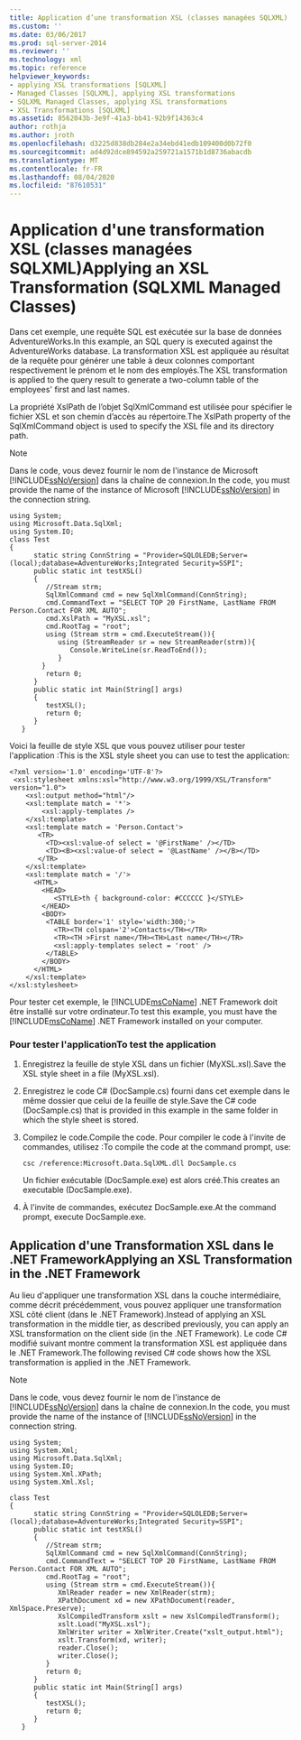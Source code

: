 ```yaml
---
title: Application d’une transformation XSL (classes managées SQLXML) | Microsoft Docs
ms.custom: ''
ms.date: 03/06/2017
ms.prod: sql-server-2014
ms.reviewer: ''
ms.technology: xml
ms.topic: reference
helpviewer_keywords:
- applying XSL transformations [SQLXML]
- Managed Classes [SQLXML], applying XSL transformations
- SQLXML Managed Classes, applying XSL transformations
- XSL Transformations [SQLXML]
ms.assetid: 8562043b-3e9f-41a3-bb41-92b9f14363c4
author: rothja
ms.author: jroth
ms.openlocfilehash: d3225d838db284e2a34ebd41edb109400d0b72f0
ms.sourcegitcommit: ad4d92dce894592a259721a1571b1d8736abacdb
ms.translationtype: MT
ms.contentlocale: fr-FR
ms.lasthandoff: 08/04/2020
ms.locfileid: "87610531"
---
```

# <a name="applying-an-xsl-transformation-sqlxml-managed-classes"></a><span data-ttu-id="cf409-102">Application d'une transformation XSL (classes managées SQLXML)</span><span class="sxs-lookup"><span data-stu-id="cf409-102">Applying an XSL Transformation (SQLXML Managed Classes)</span></span>
  <span data-ttu-id="cf409-103">Dans cet exemple, une requête SQL est exécutée sur la base de données AdventureWorks.</span><span class="sxs-lookup"><span data-stu-id="cf409-103">In this example, an SQL query is executed against the AdventureWorks database.</span></span> <span data-ttu-id="cf409-104">La transformation XSL est appliquée au résultat de la requête pour générer une table à deux colonnes comportant respectivement le prénom et le nom des employés.</span><span class="sxs-lookup"><span data-stu-id="cf409-104">The XSL transformation is applied to the query result to generate a two-column table of the employees' first and last names.</span></span>  
  
 <span data-ttu-id="cf409-105">La propriété XslPath de l’objet SqlXmlCommand est utilisée pour spécifier le fichier XSL et son chemin d’accès au répertoire.</span><span class="sxs-lookup"><span data-stu-id="cf409-105">The XslPath property of the SqlXmlCommand object is used to specify the XSL file and its directory path.</span></span>  
  
> [!NOTE]  
>  <span data-ttu-id="cf409-106">Dans le code, vous devez fournir le nom de l'instance de Microsoft [!INCLUDE[ssNoVersion](../../../includes/ssnoversion-md.md)] dans la chaîne de connexion.</span><span class="sxs-lookup"><span data-stu-id="cf409-106">In the code, you must provide the name of the instance of Microsoft [!INCLUDE[ssNoVersion](../../../includes/ssnoversion-md.md)] in the connection string.</span></span>  
  
```  
using System;  
using Microsoft.Data.SqlXml;  
using System.IO;  
class Test  
{  
      static string ConnString = "Provider=SQLOLEDB;Server=(local);database=AdventureWorks;Integrated Security=SSPI";  
      public static int testXSL()  
      {  
         //Stream strm;  
         SqlXmlCommand cmd = new SqlXmlCommand(ConnString);  
         cmd.CommandText = "SELECT TOP 20 FirstName, LastName FROM Person.Contact FOR XML AUTO";  
         cmd.XslPath = "MyXSL.xsl";  
         cmd.RootTag = "root";  
         using (Stream strm = cmd.ExecuteStream()){  
            using (StreamReader sr = new StreamReader(strm)){  
               Console.WriteLine(sr.ReadToEnd());  
            }  
        }  
         return 0;  
      }  
      public static int Main(String[] args)  
      {  
         testXSL();     
         return 0;  
      }  
   }  
```  
  
 <span data-ttu-id="cf409-107">Voici la feuille de style XSL que vous pouvez utiliser pour tester l'application :</span><span class="sxs-lookup"><span data-stu-id="cf409-107">This is the XSL style sheet you can use to test the application:</span></span>  
  
```  
<?xml version='1.0' encoding='UTF-8'?>  
 <xsl:stylesheet xmlns:xsl="http://www.w3.org/1999/XSL/Transform" version="1.0">   
    <xsl:output method="html"/>  
    <xsl:template match = '*'>  
        <xsl:apply-templates />  
    </xsl:template>  
    <xsl:template match = 'Person.Contact'>  
       <TR>  
         <TD><xsl:value-of select = '@FirstName' /></TD>  
         <TD><B><xsl:value-of select = '@LastName' /></B></TD>  
       </TR>  
    </xsl:template>  
    <xsl:template match = '/'>  
      <HTML>  
        <HEAD>  
           <STYLE>th { background-color: #CCCCCC }</STYLE>  
        </HEAD>  
        <BODY>  
         <TABLE border='1' style='width:300;'>  
           <TR><TH colspan='2'>Contacts</TH></TR>  
           <TR><TH >First name</TH><TH>Last name</TH></TR>  
           <xsl:apply-templates select = 'root' />  
         </TABLE>  
        </BODY>  
      </HTML>  
    </xsl:template>  
</xsl:stylesheet>  
```  
  
 <span data-ttu-id="cf409-108">Pour tester cet exemple, le [!INCLUDE[msCoName](../../../includes/msconame-md.md)] .NET Framework doit être installé sur votre ordinateur.</span><span class="sxs-lookup"><span data-stu-id="cf409-108">To test this example, you must have the [!INCLUDE[msCoName](../../../includes/msconame-md.md)] .NET Framework installed on your computer.</span></span>  
  
### <a name="to-test-the-application"></a><span data-ttu-id="cf409-109">Pour tester l'application</span><span class="sxs-lookup"><span data-stu-id="cf409-109">To test the application</span></span>  
  
1.  <span data-ttu-id="cf409-110">Enregistrez la feuille de style XSL dans un fichier (MyXSL.xsl).</span><span class="sxs-lookup"><span data-stu-id="cf409-110">Save the XSL style sheet in a file (MyXSL.xsl).</span></span>  
  
2.  <span data-ttu-id="cf409-111">Enregistrez le code C# (DocSample.cs) fourni dans cet exemple dans le même dossier que celui de la feuille de style.</span><span class="sxs-lookup"><span data-stu-id="cf409-111">Save the C# code (DocSample.cs) that is provided in this example in the same folder in which the style sheet is stored.</span></span>  
  
3.  <span data-ttu-id="cf409-112">Compilez le code.</span><span class="sxs-lookup"><span data-stu-id="cf409-112">Compile the code.</span></span> <span data-ttu-id="cf409-113">Pour compiler le code à l'invite de commandes, utilisez :</span><span class="sxs-lookup"><span data-stu-id="cf409-113">To compile the code at the command prompt, use:</span></span>  
  
    ```  
    csc /reference:Microsoft.Data.SqlXML.dll DocSample.cs  
    ```  
  
     <span data-ttu-id="cf409-114">Un fichier exécutable (DocSample.exe) est alors créé.</span><span class="sxs-lookup"><span data-stu-id="cf409-114">This creates an executable (DocSample.exe).</span></span>  
  
4.  <span data-ttu-id="cf409-115">À l'invite de commandes, exécutez DocSample.exe.</span><span class="sxs-lookup"><span data-stu-id="cf409-115">At the command prompt, execute DocSample.exe.</span></span>  
  
## <a name="applying-an-xsl-transformation-in-the-net-framework"></a><span data-ttu-id="cf409-116">Application d'une Transformation XSL dans le .NET Framework</span><span class="sxs-lookup"><span data-stu-id="cf409-116">Applying an XSL Transformation in the .NET Framework</span></span>  
 <span data-ttu-id="cf409-117">Au lieu d'appliquer une transformation XSL dans la couche intermédiaire, comme décrit précédemment, vous pouvez appliquer une transformation XSL côté client (dans le .NET Framework).</span><span class="sxs-lookup"><span data-stu-id="cf409-117">Instead of applying an XSL transformation in the middle tier, as described previously, you can apply an XSL transformation on the client side (in the .NET Framework).</span></span> <span data-ttu-id="cf409-118">Le code C# modifié suivant montre comment la transformation XSL est appliquée dans le .NET Framework.</span><span class="sxs-lookup"><span data-stu-id="cf409-118">The following revised C# code shows how the XSL transformation is applied in the .NET Framework.</span></span>  
  
> [!NOTE]  
>  <span data-ttu-id="cf409-119">Dans le code, vous devez fournir le nom de l'instance de [!INCLUDE[ssNoVersion](../../../includes/ssnoversion-md.md)] dans la chaîne de connexion.</span><span class="sxs-lookup"><span data-stu-id="cf409-119">In the code, you must provide the name of the instance of [!INCLUDE[ssNoVersion](../../../includes/ssnoversion-md.md)] in the connection string.</span></span>  
  
```  
using System;  
using System.Xml;  
using Microsoft.Data.SqlXml;  
using System.IO;  
using System.Xml.XPath;  
using System.Xml.Xsl;  
  
class Test  
{  
      static string ConnString = "Provider=SQLOLEDB;Server=(local);database=AdventureWorks;Integrated Security=SSPI";  
      public static int testXSL()  
      {  
         //Stream strm;  
         SqlXmlCommand cmd = new SqlXmlCommand(ConnString);  
         cmd.CommandText = "SELECT TOP 20 FirstName, LastName FROM Person.Contact FOR XML AUTO";  
         cmd.RootTag = "root";  
         using (Stream strm = cmd.ExecuteStream()){  
            XmlReader reader = new XmlReader(strm);  
            XPathDocument xd = new XPathDocument(reader, XmlSpace.Preserve);  
            XslCompiledTransform xslt = new XslCompiledTransform();  
            xslt.Load("MyXSL.xsl");  
            XmlWriter writer = XmlWriter.Create("xslt_output.html");  
            xslt.Transform(xd, writer);  
            reader.Close();  
            writer.Close();  
         }  
         return 0;  
      }  
      public static int Main(String[] args)  
      {  
         testXSL();     
         return 0;  
      }  
   }  
```  
  
  
